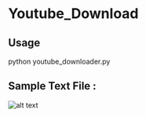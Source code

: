 # Youtube_Download
## Usage 
python youtube_downloader.py

## Sample Text File :
![alt text](https://i.imgur.com/Vu1xzSh.png)

